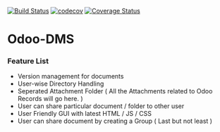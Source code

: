 [![Build Status](https://travis-ci.org/HardikG/Odoo-DMS.svg?branch=master)](https://travis-ci.org/HardikG/Odoo-DMS)
[![codecov](https://codecov.io/gh/HardikG/Odoo-DMS/branch/master/graph/badge.svg)](https://codecov.io/gh/HardikG/Odoo-DMS)
[![Coverage Status](https://coveralls.io/repos/github/HardikG/Odoo-DMS/badge.svg?branch=master)](https://coveralls.io/github/HardikG/Odoo-DMS?branch=master)

# Odoo-DMS

### Feature List
* Version management for documents
* User-wise Directory Handling
* Seperated Attachment Folder ( All the Attachments related to Odoo Records will go here. )
* User can share particular document / folder to other user
* User Friendly GUI with latest HTML / JS / CSS
* User can share document by creating a Group ( Last but not least )
